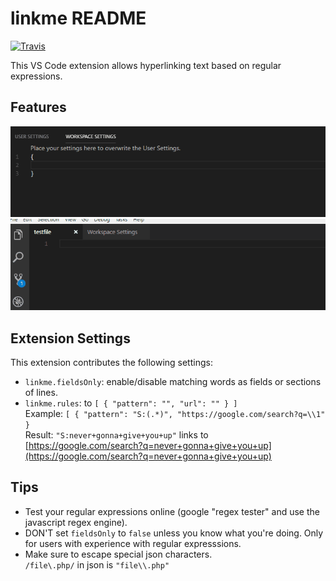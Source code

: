 # linkme README


[![Travis](https://img.shields.io/travis/Ragnoroct/linkme.svg)](https://github.com/Ragnoroct/linkme)

This VS Code extension allows hyperlinking text based on regular expressions.

## Features

![Linkme Settings Demo](./images/screenshots/settings.gif)
![Linkme Settings Demo](./images/screenshots/example.gif)


## Extension Settings


This extension contributes the following settings:

* `linkme.fieldsOnly`: enable/disable matching words as fields or sections of lines.
* `linkme.rules`: to `[ { "pattern": "", "url": "" } ]`<br>
    Example: `[ { "pattern": "S:(.*)", "https://google.com/search?q=\\1" }`<br>
    Result: `"S:never+gonna+give+you+up"` links to [https://google.com/search?q=never+gonna+give+you+up](https://google.com/search?q=never+gonna+give+you+up)<br>

## Tips
* Test your regular expressions online (google "regex tester" and use the javascript regex engine).
* DON'T set `fieldsOnly` to `false` unless you know what you're doing. Only for users with experience with regular expresssions.
* Make sure to escape special json characters.<br> 
    `/file\.php/` in json is `"file\\.php"`

<!-- ## Release Notes


### 1.0.0

Initial release of linkme -->
